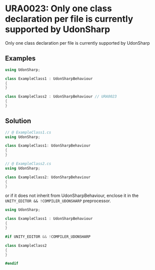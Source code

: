 # URA0023: Only one class declaration per file is currently supported by UdonSharp

Only one class declaration per file is currently supported by UdonSharp

## Examples

```csharp
using UdonSharp;

class ExampleClass1 : UdonSharpBehaviour
{
}

class ExampleClass2 : UdonSharpBehaviour // URA0023
{
}
```

## Solution

```csharp
// @ ExampleClass1.cs
using UdonSharp;

class ExampleClass1: UdonSharpBehaviour
{
}

// @ ExampleClass2.cs
using UdonSharp;

class ExampleClass2: UdonSharpBehaviour
{
}
```

or if it does not inherit from UdonSharpBehaviour, enclose it in the `UNITY_EDITOR && !COMPILER_UDONSHARP` preprocessor.

```csharp
using UdonSharp;

class ExampleClass1 : UdonSharpBehaviour
{
}

#if UNITY_EDITOR && !COMPILER_UDONSHARP

class ExampleClass2
{
}

#endif
```
